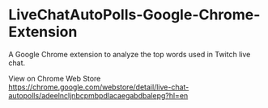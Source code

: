 # LiveChatAutoPolls-Google-Chrome-Extension
A Google Chrome extension to analyze the top words used in Twitch live chat.

View on Chrome Web Store
https://chrome.google.com/webstore/detail/live-chat-autopolls/adeelncljnbcpmbpdlacaegabdbalepg?hl=en

